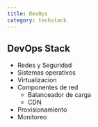 ```yaml
---
title: DevOps
category: techstack
---
```

## DevOps Stack
- Redes y Seguridad
- Sistemas operativos
- Virtualizacion
- Componentes de red
  - Balanceador de carga
  - CDN
- Provisionamiento
- Monitoreo

